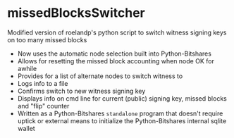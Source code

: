 # missedBlocksSwitcher
Modified version of roelandp's python script to switch witness signing keys on too many missed blocks

- Now uses the automatic node selection built into Python-Bitshares
- Allows for resetting the missed block accounting when node OK for awhile
- Provides for a list of alternate nodes to switch witness to
- Logs info to a file
- Confirms switch to new witness signing key
- Displays info on cmd line for current (public) signing key, missed blocks and "flip" counter
- Written as a Python-Bitshares `standalone` program that doesn't require uptick or external means to initialize the Python-Bitshares internal sqlite wallet
